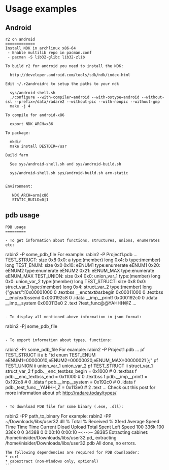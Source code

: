 <!-- TITLE: Usage Examples taken from the r2 git-->
# Usage examples
## Android

```text
r2 on android
=============
Install NDK in archlinux x86-64
 - Enable multilib repo in pacman.conf
 - pacman -S lib32-glibc lib32-zlib

To build r2 for android you need to install the NDK:

  http://developer.android.com/tools/sdk/ndk/index.html

Edit ~/.r2androidrc to setup the paths to your ndk

  sys/android-shell.sh
  ./configure --with-compiler=android --with-ostype=android --without-ssl --prefix=/data/radare2 --without-pic --with-nonpic --without-gmp
  make -j 4

To compile for android-x86

  export NDK_ARCH=x86

To package:

  mkdir 
  make install DESTDIR=/usr

Build farm

  See sys/android-shell.sh and sys/android-build.sh

  sys/android-shell.sh sys/android-build.sh arm-static


Environment:

   NDK_ARCH=arm|x86
   STATIC_BUILD=0|1
```


## pdb usage

```text
PDB usage
=========

- To get information about functions, structures, unions, enumerates etc:
````
rabin2 -P some_pdb_file
For example:
rabin2 -P Project1.pdb
...
TEST_STRUCT: size 0x8
	0x0: a type:(member) long
	0x4: b type:(member) long
TEST_ENUM: size 0x0
	0x10: eENUM1 type:enumerate eENUM1
	0x20: eENUM2 type:enumerate eENUM2
	0x21: eENUM_MAX type:enumerate eENUM_MAX
TEST_UNION: size 0x4
	0x0: union_var_1 type:(member) long
	0x0: union_var_2 type:(member) long
TEST_STRUCT: size 0x8
	0x0: struct_var_1 type:(member) long
	0x4: struct_var_2 type:(member) long
{"gvars":[0x00001000  0  .textbss  __enc$textbss$begin
0x00011000  0  .textbss  __enc$textbss$end
0x000192c8  0  .idata  __imp__printf
0x000192c0  0  .idata  __imp__system
0x000113e0  2  .text  ?test_func@@YAHHH@Z
...
````

- To display all mentioned above information in json format:
````
rabin2 -Pj some_pdb_file
````

- To export information about types, functions:
````
rabin2 -Pr some_pdb_file
For example:
rabin2 -P Project1.pdb
...
pf TEST_STRUCT ii a b
"td enum TEST_ENUM eENUM1=00000010,eENUM2=00000020,eENUM_MAX=00000021 };"
pf TEST_UNION ii union_var_1 union_var_2
pf TEST_STRUCT ii struct_var_1 struct_var_2
f pdb.__enc_textbss_begin = 0x1000 # 0 .textbss
f pdb.__enc_textbss_end = 0x11000 # 0 .textbss
f pdb.__imp__printf = 0x192c8 # 0 .idata
f pdb.__imp__system = 0x192c0 # 0 .idata
f pdb._test_func__YAHHH_Z = 0x113e0 # 2 .text
...
Check out this post for more information about pf: http://radare.today/types/
````

- To download PDB file for some binary (.exe, .dll):
````
rabin2 -PP path_to_binary
For example:
rabin2 -PP ~/Downloads/libs/user32.dll
% Total    % Received % Xferd  Average Speed   Time    Time     Time  Current Dload  Upload   Total   Spent    Left  Speed
100  336k  100  336k    0     0  34388      0  0:00:10  0:00:10 --:--:-- 38385
Extracting cabinet: /home/inisider/Downloads/libs/user32.pd_
extracting /home/inisider/Downloads/libs/user32.pdb
All done, no errors.
````
The following dependencies are required for PDB downloader:
* curl
* cabextract (non-Windows only, optional)
```


